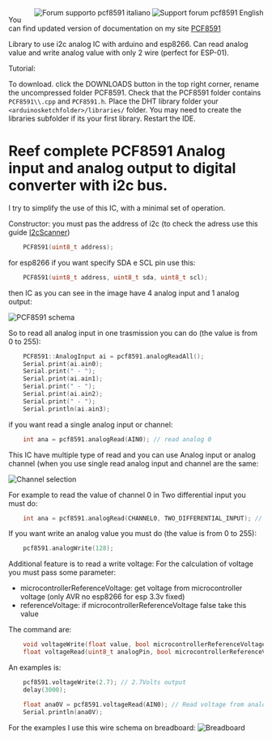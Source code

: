 <div>
<a href="https://www.mischianti.org/forums/forum/mischiantis-libraries/pcf8591-i2c-analog-expander/"><img
  src="https://github.com/xreef/LoRa_E32_Series_Library/raw/master/resources/buttonSupportForumEnglish.png" alt="Support forum pcf8591 English"
   align="right"></a>
</div>
<div>
<a href="https://www.mischianti.org/it/forums/forum/le-librerie-di-mischianti/pcf8591-expander-analogico-i2c/"><img
  src="https://github.com/xreef/LoRa_E32_Series_Library/raw/master/resources/buttonSupportForumItaliano.png" alt="Forum supporto pcf8591 italiano"
  align="right"></a>
</div>


You can find updated version of documentation on my site​ [PCF8591](https://www.mischianti.org/2019/01/03/pcf8591-i2c-analog-i-o-expander/)

Library to use i2c analog IC with arduino and esp8266. Can read analog value and write analog value with only 2 wire (perfect for ESP-01).

Tutorial: 

To download. click the DOWNLOADS button in the top right corner, rename the uncompressed folder PCF8591. Check that the PCF8591 folder contains `PCF8591\\.cpp` and `PCF8591.h`. Place the DHT library folder your `<arduinosketchfolder>/libraries/` folder. You may need to create the libraries subfolder if its your first library. Restart the IDE.

# Reef complete PCF8591 Analog input and analog output to digital converter with i2c bus.
I try to simplify the use of this IC, with a minimal set of operation.

Constructor:
you must pas the address of i2c (to check the adress use this guide [I2cScanner](https://playground.arduino.cc/Main/I2cScanner)) 
```cpp
	PCF8591(uint8_t address);
```
for esp8266 if you want specify SDA e SCL pin use this:

```cpp
	PCF8591(uint8_t address, uint8_t sda, uint8_t scl);
```

then IC as you can see in the image have 4 analog input and 1 analog output:

![PCF8591 schema](https://github.com/xreef/PCF8591_library/blob/master/resources/PCF8591-Pin-Outs.png)

So to read all analog input in one trasmission you can do (the value is from 0 to 255):
```cpp
	PCF8591::AnalogInput ai = pcf8591.analogReadAll();
	Serial.print(ai.ain0);
	Serial.print(" - ");
	Serial.print(ai.ain1);
	Serial.print(" - ");
	Serial.print(ai.ain2);
	Serial.print(" - ");
	Serial.println(ai.ain3);
```


if you want read a single analog input or channel:

```cpp
	int ana = pcf8591.analogRead(AIN0); // read analog 0
```

This IC have multiple type of read and you can use Analog input or analog channel (when you use single read analog input and channel are the same:

![Channel selection](https://github.com/xreef/PCF8591_library/blob/master/resources/channel_selection.PNG)	

For example to read the value of channel 0 in Two differential input you must do:
```cpp
	int ana = pcf8591.analogRead(CHANNEL0, TWO_DIFFERENTIAL_INPUT); // read analog 0
```

If you want write an analog value you must do (the value is from 0 to 255):
```cpp
	pcf8591.analogWrite(128);
```

Additional feature is to read a write voltage:
For the calculation of voltage you must pass some parameter:
 - microcontrollerReferenceVoltage: get voltage from microcontroller voltage (only AVR no esp8266 for esp 3.3v fixed)
 - referenceVoltage: if microcontrollerReferenceVoltage false take this value
 

The command are:
```cpp
	void voltageWrite(float value, bool microcontrollerReferenceVoltage = true, float referenceVoltage = 5.0);
	float voltageRead(uint8_t analogPin, bool microcontrollerReferenceVoltage = true, float referenceVoltage = 5.0);
```

An examples is:
```cpp
	pcf8591.voltageWrite(2.7); // 2.7Volts output
	delay(3000);

	float ana0V = pcf8591.voltageRead(AIN0); // Read voltage from analog 0
	Serial.println(ana0V);
```

For the examples I use this wire schema on breadboard:
![Breadboard](https://github.com/xreef/PCF8591_library/blob/master/resources/simpleschema_bb.png)


